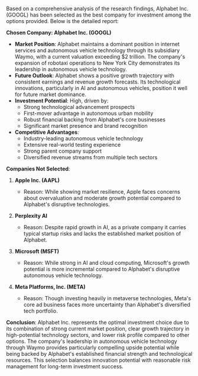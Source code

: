 Based on a comprehensive analysis of the research findings, Alphabet Inc. (GOOGL) has been selected as the best company for investment among the options provided. Below is the detailed report:

**Chosen Company: Alphabet Inc. (GOOGL)**
- **Market Position**: Alphabet maintains a dominant position in internet services and autonomous vehicle technology through its subsidiary Waymo, with a current valuation exceeding $2 trillion. The company's expansion of robotaxi operations to New York City demonstrates its leadership in autonomous vehicle technology.
- **Future Outlook**: Alphabet shows a positive growth trajectory with consistent earnings and revenue growth forecasts. Its technological innovations, particularly in AI and autonomous vehicles, position it well for future market dominance.
- **Investment Potential**: High, driven by:
  - Strong technological advancement prospects
  - First-mover advantage in autonomous urban mobility
  - Robust financial backing from Alphabet's core businesses
  - Significant market presence and brand recognition
- **Competitive Advantages**:
  - Industry-leading autonomous vehicle technology
  - Extensive real-world testing experience
  - Strong parent company support
  - Diversified revenue streams from multiple tech sectors

**Companies Not Selected**:
1. **Apple Inc. (AAPL)**
   - Reason: While showing market resilience, Apple faces concerns about overvaluation and moderate growth potential compared to Alphabet's disruptive technologies.

2. **Perplexity AI**
   - Reason: Despite rapid growth in AI, as a private company it carries typical startup risks and lacks the established market position of Alphabet.

3. **Microsoft (MSFT)**
   - Reason: While strong in AI and cloud computing, Microsoft's growth potential is more incremental compared to Alphabet's disruptive autonomous vehicle technology.

4. **Meta Platforms, Inc. (META)**
   - Reason: Though investing heavily in metaverse technologies, Meta's core ad business faces more uncertainty than Alphabet's diversified tech portfolio.

**Conclusion**: Alphabet Inc. represents the optimal investment choice due to its combination of strong current market position, clear growth trajectory in high-potential technology sectors, and lower risk profile compared to other options. The company's leadership in autonomous vehicle technology through Waymo provides particularly compelling upside potential while being backed by Alphabet's established financial strength and technological resources. This selection balances innovation potential with reasonable risk management for long-term investment success.